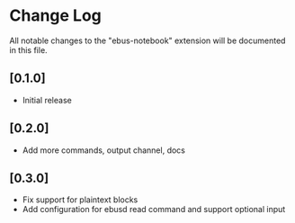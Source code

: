 # Change Log

All notable changes to the "ebus-notebook" extension will be documented in this file.

## [0.1.0]

- Initial release


## [0.2.0]

- Add more commands, output channel, docs


## [0.3.0]

- Fix support for plaintext blocks
- Add configuration for ebusd read command and support optional input
